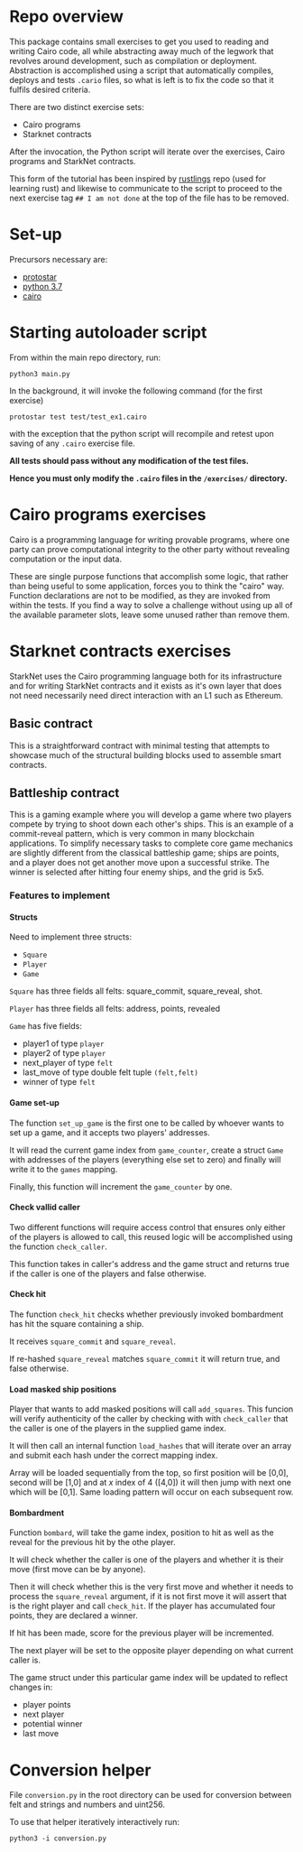 # Repo overview

This package contains small exercises to get you used to reading and writing Cairo code, all while abstracting away much of the legwork that revolves around development, such as compilation or deployment.
Abstraction is accomplished using a script that automatically compiles, deploys and tests `.cario` files, so what is left is to fix the code so that it fulfils desired criteria.

There are two distinct exercise sets:

- Cairo programs
- Starknet contracts

After the invocation, the Python script will iterate over the exercises, Cairo programs and StarkNet contracts.

This form of the tutorial has been inspired by [rustlings](https://github.com/rust-lang/rustlings) repo (used for learning rust) and likewise to communicate to the script to proceed to the next exercise tag `## I am not done` at the top of the file has to be removed.

# Set-up

Precursors necessary are:

- [protostar](https://docs.swmansion.com/protostar/docs/tutorials/installation)
- [python 3.7](https://www.python.org/downloads/)
- [cairo](https://www.cairo-lang.org/docs/quickstart.html)

# Starting autoloader script

From within the main repo directory, run:

    python3 main.py

In the background, it will invoke the following command (for the first exercise)

    protostar test test/test_ex1.cairo

with the exception that the python script will recompile and retest upon saving of any `.cairo` exercise file.

**All tests should pass without any modification of the test files.**

**Hence you must only modify the `.cairo` files in the `/exercises/` directory.**

# Cairo programs exercises

Cairo is a programming language for writing provable programs, where one party can prove computational integrity to the other party without revealing computation or the input data.

These are single purpose functions that accomplish some logic, that rather than being useful to some application, forces you to think the "cairo" way. Function declarations are not to be modified, as they are invoked from within the tests. If you find a way to solve a challenge without using up all of the available parameter slots, leave some unused rather than remove them.

# Starknet contracts exercises

StarkNet uses the Cairo programming language both for its infrastructure and for writing StarkNet contracts and it exists as it's own layer that does not need necessarily need direct interaction with an L1 such as Ethereum.

## Basic contract

This is a straightforward contract with minimal testing that attempts to showcase much of the structural building blocks used to assemble smart contracts.

## Battleship contract

This is a gaming example where you will develop a game where two players compete by trying to shoot down each other's ships. This is an example of a commit-reveal pattern, which is very common in many blockchain applications.
To simplify necessary tasks to complete core game mechanics are slightly different from the classical battleship game; ships are points, and a player does not get another move upon a successful strike.
The winner is selected after hitting four enemy ships, and the grid is 5x5.

### Features to implement

#### Structs

Need to implement three structs:

- `Square`
- `Player`
- `Game`

`Square` has three fields all felts: square_commit, square_reveal, shot.

`Player` has three fields all felts: address, points, revealed

`Game` has five fields:

- player1 of type `player`
- player2 of type `player`
- next_player of type `felt`
- last_move of type double felt tuple `(felt,felt)`
- winner of type `felt`

#### Game set-up

The function `set_up_game` is the first one to be called by whoever wants to set up a game, and it accepts two players' addresses.

It will read the current game index from `game_counter`, create a struct `Game` with addresses of the players (everything else set to zero) and finally will write it to the `games` mapping.

Finally, this function will increment the `game_counter` by one.

#### Check vallid caller

Two different functions will require access control that ensures only either of the players is allowed to call, this reused logic will be accomplished using the function `check_caller`.

This function takes in caller's address and the game struct and returns true if the caller is one of the players and false otherwise.

#### Check hit

The function `check_hit` checks whether previously invoked bombardment has hit the square containing a ship.

It receives `square_commit` and `square_reveal`.

If re-hashed `square_reveal` matches `square_commit` it will return true, and false otherwise.

#### Load masked ship positions

Player that wants to add masked positions will call `add_squares`. This funcion will verify authenticity of the caller by checking with with `check_caller` that the caller is one of the players in the supplied game index.

It will then call an internal function `load_hashes` that will iterate over an array and submit each hash under the correct mapping index.

Array will be loaded sequentially from the top, so first position will be [0,0], second will be [1,0] and at _x_ index of 4 ([4,0]) it will then jump with next one which will be [0,1]. Same loading pattern will occur on each subsequent row.

#### Bombardment

Function `bombard`, will take the game index, position to hit as well as the reveal for the previous hit by the othe player.

It will check whether the caller is one of the players and whether it is their move (first move can be by anyone).

Then it will check whether this is the very first move and whether it needs to process the `square_reveal` argument, if it is not first move it will assert that is the right player and call `check_hit`. If the player has accumulated four points, they are declared a winner.

If hit has been made, score for the previous player will be incremented.

The next player will be set to the opposite player depending on what current caller is.

The game struct under this particular game index will be updated to reflect changes in:

- player points
- next player
- potential winner
- last move

# Conversion helper

File `conversion.py` in the root directory can be used for conversion between felt and strings and numbers and uint256.

To use that helper iteratively interactively run:

`python3 -i conversion.py`
